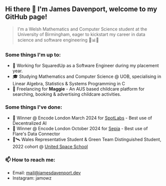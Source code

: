 ## Hi there 👋 I'm James Davenport, welcome to my GitHub page!
 > I'm a Welsh Mathematics and Computer Science student at the University of Birmingham, eager to kickstart my career in data science and software engineering 🚀📊🐉

### Some things I'm up to:
- 👷 Working for SquaredUp as a Software Engineer during my placement year.
- 🎓 Studying Mathematics and Computer Science @ UOB, specialising in Linear Algebra, Statistics & Systems Programming in C
- 👶 Freelancing for **Maggie** - An AUS based childcare platform for searching, booking & advertising childcare activities.

### Some things I've done:

- 🥇 Winner @ Encode London March 2024 for [SpotLabs](https://github.com/phoonicked/SpotLabs) - Best use of Decentralized AI 
- 🥇 Winner @ Encode London October 2024 for [Sepia](https://github.com/EonSolutions/Sepia) - Best use of Flare's Data Connector
- 🐲🛰️ Wales Representative Student & Green Team Distinguished Student, 2022 cohort @ [United Space School](https://www.unitedspaceschool.org/united-space-school/) 



### 📫 How to reach me:
- Email: mail@jamesdavenport.dev
- Instagram: jamowz
